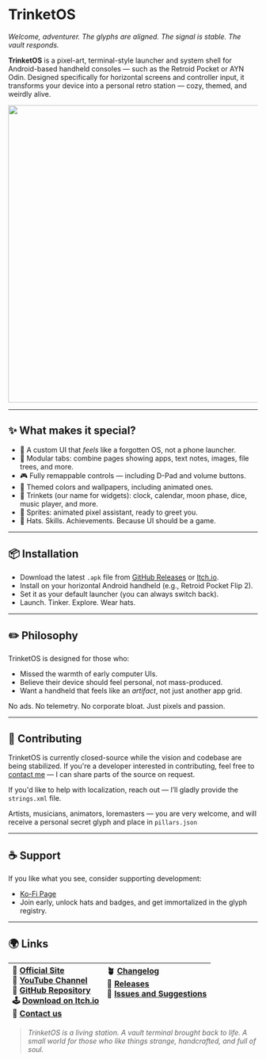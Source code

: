 # TrinketOS

*Welcome, adventurer. The glyphs are aligned. The signal is stable. The vault responds.*

**TrinketOS** is a pixel-art, terminal-style launcher and system shell for Android-based handheld consoles — such as the Retroid Pocket or AYN Odin. Designed specifically for horizontal screens and controller input, it transforms your device into a personal retro station — cozy, themed, and weirdly alive.

<p align="center">
  <img src="https://trinketos.org/images/flip.png?6" width="600"/>
</p>

---

## ✨ What makes it special?

- 🌟️ A custom UI that *feels* like a forgotten OS, not a phone launcher.
- 📃️ Modular tabs: combine pages showing apps, text notes, images, file trees, and more.
- 🎮 Fully remappable controls — including D-Pad and volume buttons.
- 🎨 Themed colors and wallpapers, including animated ones.
- 🧩 Trinkets (our name for widgets): clock, calendar, moon phase, dice, music player, and more.
- 🧙 Sprites: animated pixel assistant, ready to greet you.
- 🎩 Hats. Skills. Achievements. Because UI should be a game.

---

## 📦 Installation

- Download the latest `.apk` file from [GitHub Releases](https://github.com/ismslv/trinketos/releases) or [Itch.io](https://smslv.itch.io/trinketos).
- Install on your horizontal Android handheld (e.g., Retroid Pocket Flip 2).
- Set it as your default launcher (you can always switch back).
- Launch. Tinker. Explore. Wear hats.

---

## ✏️️ Philosophy

TrinketOS is designed for those who:

- Missed the warmth of early computer UIs.
- Believe their device should feel personal, not mass-produced.
- Want a handheld that feels like an *artifact*, not just another app grid.

No ads. No telemetry. No corporate bloat. Just pixels and passion.

---

## 🤝 Contributing

TrinketOS is currently closed-source while the vision and codebase are being stabilized. If you're a developer interested in contributing, feel free to [contact me](mailto:contact@trinketos.org) — I can share parts of the source on request.

If you'd like to help with localization, reach out — I’ll gladly provide the `strings.xml` file.

Artists, musicians, animators, loremasters — you are very welcome, and will receive a personal secret glyph and place in `pillars.json`

---

## ☕ Support

If you like what you see, consider supporting development:

- [Ko-Fi Page](https://ko-fi.com/trinketos)
- Join early, unlock hats and badges, and get immortalized in the glyph registry.

---

## 🌍 Links

| 🔗 [Official Site](https://trinketos.org)<br>🎥 [YouTube Channel](https://youtube.com/@trinket-os)<br>🐙 [GitHub Repository](https://github.com/ismslv/trinketos)<br>🕹️ [Download on Itch.io](https://smslv.itch.io/trinketos)<br>💌 [Contact us](mailto:contact@trinketos.org) | 🪴️ [Changelog](https://github.com/ismslv/trinketos/blob/main/changelog.md)<br>🍎️ [Releases](https://github.com/ismslv/trinketos/releases)<br>🪏 [Issues and Suggestions](https://github.com/ismslv/trinketos/issues)<br><br><br>|
| :------------------------------------------------------------------------------------------------------------------------------------------------------------------------------------------------------------------------------------------------------------------------------- | :----------------------------------------------------------------------------------------------------------------------------------------------------------------------------------------------------------- |

> *TrinketOS is a living station. A vault terminal brought back to life. A small world for those who like things strange, handcrafted, and full of soul.*

